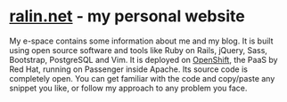# [ralin.net](http://www.ralin.net/) - my personal website 

My e-space contains some information about me and my blog. It is built using open source software and tools like Ruby on Rails, jQuery, Sass, Bootstrap, PostgreSQL and Vim. It is deployed on [OpenShift](https://www.openshift.com/), the PaaS by Red Hat, running on Passenger inside Apache. Its source code is completely open. You can get familiar with the code and copy/paste any snippet you like, or follow my approach to any problem you face.
